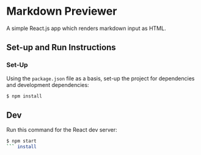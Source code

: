 # Markdown Previewer

A simple React.js app which renders markdown input as HTML. 

## Set-up and Run Instructions

### Set-Up

Using the `package.json` file as a basis, set-up the project for dependencies and development dependencies:

```bash
$ npm install
```

## Dev 

Run this command for the React dev server:

```bash
$ npm start
``` install
```

